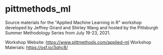 # pittmethods_ml

Source materials for the "Applied Machine Learning in R" workshop developed by Jeffrey Girard and Shirley Wang and hosted by the Pittsburgh Summer Methodology Series from July 19-23, 2021.

Workshop Website: https://www.pittmethods.com/applied-ml
Workshop Materials: https://osf.io/3qhc8/
